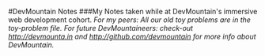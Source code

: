 #DevMountain Notes
###My Notes taken while at DevMountain's immersive web development cohort.
*For my peers: All our old toy problems are in the toy-problem file.*
*For future DevMountaineers: check-out http://devmounta.in and http://github.com/devmountain for more info about DevMountain.*